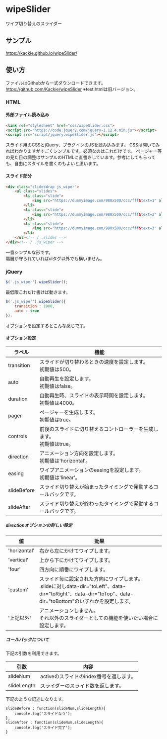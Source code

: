 # wipeSlider
ワイプ切り替えのスライダー<br>

## サンプル
https://kackie.github.io/wipeSlider/

## 使い方
ファイルはGithubから一式ダウンロードできます。
https://github.com/Kackie/wipeSlider
※test.htmlは旧バージョン。
### HTML
#### 外部ファイル読み込み
``` html
<link rel="stylesheet" href="css/wipeSlider.css">
<script src="https://code.jquery.com/jquery-1.12.4.min.js"></script>
<script src="script/jquery.wipeSlider.js"></script>
```
スライド用のCSSとjQuery、プラグインのJSを読み込みます。
CSSは開いてみればわかりますがすごくシンプルです。必須なのはこれだけです。
ページャー等の見た目の調整はサンプルのHTMLに直書きしています。参考にしてもらっても、自由にスタイルを書くのもよいと思います。
#### スライド部分
``` html
<div class="slidesWrap js_wiper">
    <ul class="slides">
        <li class="slide">
            <img src="https://dummyimage.com/980x500/ccc/fff&text=1" alt="">
        </li>
        <li class="slide">
            <img src="https://dummyimage.com/980x500/ccc/fff&text=2" alt="">
        </li>
        <li class="slide">
            <img src="https://dummyimage.com/980x500/ccc/fff&text=3" alt="">
        </li>
    </ul><!-- / .slides -->
</div><!-- / .js_wiper -->
```
一番シンプルな形です。<br>階層が守られていればulタグ以外でも構いません。

### jQuery
``` js
$('.js_wiper').wipeSlider();
```
最低限これだけ書けば動きます。

``` js
$('.js_wiper').wipeSlider({
    transition : 1000,
    auto : true
});
```
オプションを設定するとこんな感じです。

#### オプション設定

|ラベル|機能|
|---|---|
|transition|スライドが切り替わるときの速度を設定します。<br>初期値は500。|
|auto|自動再生を設定します。<br>初期値はfalse。|
|duration|自動再生時、スライドの表示時間を設定します。<br>初期値は4000。|
|pager|ページャーを生成します。<br>初期値はtrue。|
|controls|前後のスライドに切り替えるコントローラーを生成します。<br>初期値はtrue。|
|direction|アニメーション方向を設定します。<br>初期値は'horizontal'。|
|easing|ワイプアニメーションのeasingを設定します。<br>初期値は'linear'。|
|slideBefore|スライド切り替えが始まったタイミングで発動するコールバックです。|
|slideAfter|スライド切り替えが終わったタイミングで発動するコールバックです。|

##### directionオプションの詳しい設定
|値|効果|
|---|---|
|'horizontal'|右から左にかけてワイプします。|
|'vertical'|上から下にかけてワイプします。|
|'four'|四方向に順番にワイプします。|
|'custom'|スライド毎に設定された方向にワイプします。<br>.slideに対しdata-dir="toLeft"、data-dir="toRight"、data-dir="toTop"、data-dir="toBottom"のいずれかを設定します。|
|'上記以外'|アニメーションしません。<br>それ以外のスライダーとしての機能を使いたい場合に設定します。|

##### コールバックについて
下記の引数を利用できます。

|引数|内容|
|---|---|
|slideNum|activeのスライドのindex番号を返します。|
|slideLength|スライダーのスライド数を返します。|

下記のような記述になります。

``` jQuery
slideBefore : function(slideNum,slideLength){
    console.log('スライドなう');
},
slideAfter : function(slideNum,slideLength){
    console.log('スライド完了');
}
```
